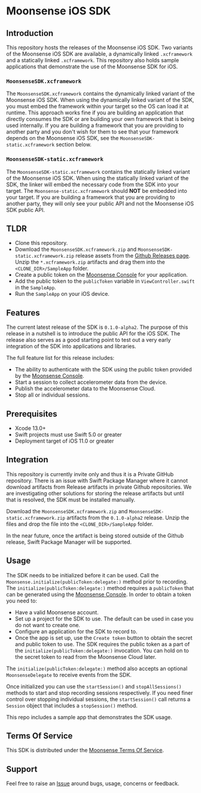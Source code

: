 # Moonsense iOS SDK

## Introduction

This repository hosts the releases of the Moonsense iOS SDK. Two variants of the Moonsense iOS SDK are available, a dynamically linked `.xcframework` and a statically linked `.xcframework`. This repository also holds sample applications that demonstrate the use of the Moonsense SDK for iOS.

### `MoonsenseSDK.xcframework`

The `MoonsenseSDK.xcframework` contains the dynamically linked variant of the Moonsense iOS SDK. When using the dynamically linked variant of the SDK, you must embed the framework within your target so the OS can load it at runtime. This approach works fine if you are building an application that directly consumes the SDK or are building your own framework that is being used internally. If you are building a framework that you are providing to another party and you don't wish for them to see that your framework depends on the Moonsense iOS SDK, see the `MoonsenseSDK-static.xcframework` section below.

### `MoonsenseSDK-static.xcframework`

The `MoonsenseSDK-static.xcframework` contains the statically linked variant of the Moonsense iOS SDK. When using the statically linked variant of the SDK, the linker will embed the necessary code from the SDK into your target. The `Moonsense-static.xcframework` should **NOT** be embedded into your target. If you are building a framework that you are providing to another party, they will only see your public API and not the Moonsense iOS SDK public API.

## TLDR

- Clone this repository.
- Download the `MoonsenseSDK.xcframework.zip` and `MoonsenseSDK-static.xcframework.zip` release assets from the [Github Releases page](https://github.com/moonsense/moonsense-ios-sdk/releases). Unzip the `*.xcframework.zip` artifacts and drag them into the `<CLONE_DIR>/SampleApp` folder.
- Create a public token on the [Moonsense Console](https://console.moonsense.cloud/) for your application.
- Add the public token to the `publicToken` variable in `ViewController.swift` in the `SampleApp`.
- Run the `SampleApp` on your iOS device.

## Features

The current latest release of the SDK is `0.1.0-alpha2`. The purpose of this release in a nutshell is to introduce the public API for the iOS SDK. The release also serves as a good starting point to test out a very early integration of the SDK into applications and libraries. 

The full feature list for this release includes:
- The ability to authenticate with the SDK using the public token provided by the [Moonsense Console](https://console.moonsense.cloud/).
- Start a session to collect accelerometer data from the device.
- Publish the accelerometer data to the Moonsense Cloud.
- Stop all or individual sessions.

## Prerequisites

- Xcode 13.0+
- Swift projects must use Swift 5.0 or greater
- Deployment target of iOS 11.0 or greater

## Integration

This repository is currently invite only and thus it is a Private GitHub repository. There is an issue with Swift Package Manager where it cannot download artifacts from Release artifacts in private Github repositories. We are investigating other solutions for storing the release artifacts but until that is resolved, the SDK must be installed manually.

Download the `MoonsenseSDK.xcframework.zip` and `MoonsenseSDK-static.xcframework.zip` artifacts from the `0.1.0-alpha2` release. Unzip the files and drop the file into the `<CLONE_DIR>/SampleApp` folder.

In the near future, once the artifact is being stored outside of the Github release, Swift Package Manager will be supported.

## Usage

The SDK needs to be initialized before it can be used. Call the `Moonsense.initialize(publicToken:delegate:)` method prior to recording. The `initialize(publicToken:delegate:)` method requires a `publicToken` that can be generated using the [Moonsense Console](https://console.moonsense.cloud/). In order to obtain a token you need to:

- Have a valid Moonsense account.
- Set up a project for the SDK to use. The default can be used in case you do not want to create one.
- Configure an application for the SDK to record to.
- Once the app is set up, use the `Create token` button to obtain the secret and public token to use. The SDK requires the public token as a part of the `initialize(publicToken:delegate:)` invocation. You can hold on to the secret token to read from the Moonsense Cloud later.

The `initialize(publicToken:delegate:)` method also accepts an optional `MoonsenseDelegate` to receive events from the SDK.

Once initialized you can use the `startSession()` and `stopAllSessions()` methods to start and stop recording sessions respectively. If you need finer control over stopping individual sessions, the `startSession()` call returns a `Session` object that includes a `stopSession()` method.

This repo includes a sample app that demonstrates the SDK usage.

## Terms Of Service

This SDK is distributed under the [Moonsense Terms Of Service](https://www.moonsense.io/terms-of-service).

## Support

Feel free to raise an [Issue](https://github.com/moonsense/moonsense-ios-sdk/issues) around bugs, usage, concerns or feedback.
